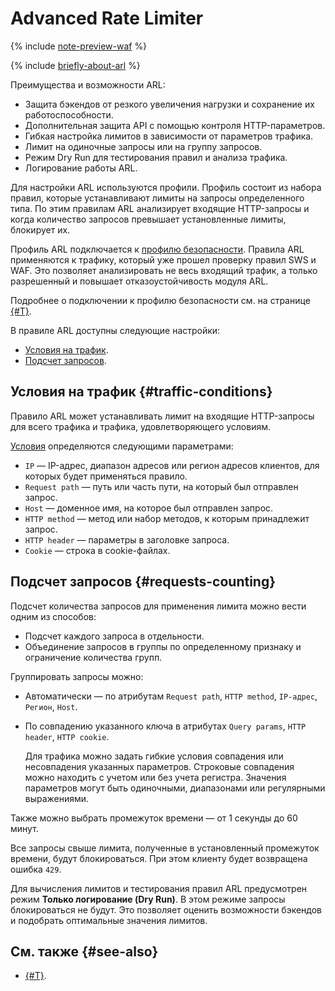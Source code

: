 # Advanced Rate Limiter

{% include [note-preview-waf](../../_includes/smartwebsecurity/note-preview-arl.md) %}

{% include [briefly-about-arl](../../_includes/smartwebsecurity/briefly-about-arl.md) %}

Преимущества и возможности ARL:

* Защита бэкендов от резкого увеличения нагрузки и сохранение их работоспособности.
* Дополнительная защита API с помощью контроля HTTP-параметров.
* Гибкая настройка лимитов в зависимости от параметров трафика.
* Лимит на одиночные запросы или на группу запросов.
* Режим Dry Run для тестирования правил и анализа трафика.
* Логирование работы ARL.

Для настройки ARL используются профили. Профиль состоит из набора правил, которые устанавливают лимиты на запросы определенного типа. По этим правилам ARL анализирует входящие HTTP-запросы и когда количество запросов превышает установленные лимиты, блокирует их.

Профиль ARL подключается к [профилю безопасности](profiles.md). Правила ARL применяются к трафику, который уже прошел проверку правил SWS и WAF. Это позволяет анализировать не весь входящий трафик, а только разрешенный и повышает отказоустойчивость модуля ARL.

Подробнее о подключении к профилю безопасности см. на странице [{#T}](../quickstart/quickstart-arl.md).

В правиле ARL доступны следующие настройки:
* [Условия на трафик](#traffic-conditions).
* [Подсчет запросов](#requests-counting).

## Условия на трафик {#traffic-conditions}

Правило ARL может устанавливать лимит на входящие HTTP-запросы для всего трафика и трафика, удовлетворяющего условиям.

[Условия](conditions.md) определяются следующими параметрами:

* `IP` — IP-адрес, диапазон адресов или регион адресов клиентов, для которых будет применяться правило.
* `Request path` — путь или часть пути, на который был отправлен запрос.
* `Host` — доменное имя, на которое был отправлен запрос.
* `HTTP method` — метод или набор методов, к которым принадлежит запрос.
* `HTTP header` — параметры в заголовке запроса.
* `Cookie` — строка в cookie-файлах.

## Подсчет запросов {#requests-counting}

Подсчет количества запросов для применения лимита можно вести одним из способов:

* Подсчет каждого запроса в отдельности.
* Объединение запросов в группы по определенному признаку и ограничение количества групп.
  
Группировать запросы можно:
* Автоматически — по атрибутам `Request path`, `HTTP method`, `IP-адрес`, `Регион`, `Host`.
* По совпадению указанного ключа в атрибутах `Query params`, `HTTP header`, `HTTP cookie`.
  
  Для трафика можно задать гибкие условия совпадения или несовпадения указанных параметров. Строковые совпадения можно находить с учетом или без учета регистра. Значения параметров могут быть одиночными, диапазонами или регулярными выражениями.

Также можно выбрать промежуток времени — от 1 секунды до 60 минут.

Все запросы свыше лимита, полученные в установленный промежуток времени, будут блокироваться. При этом клиенту будет возвращена ошибка `429`.

Для вычисления лимитов и тестирования правил ARL предусмотрен режим **Только логирование (Dry Run)**. В этом режиме запросы блокироваться не будут. Это позволяет оценить возможности бэкендов и подобрать оптимальные значения лимитов.

## См. также {#see-also}

* [{#T}](../quickstart/quickstart-arl.md).